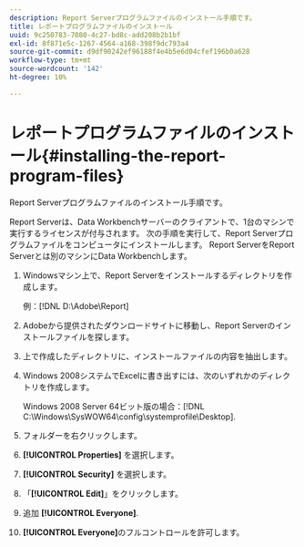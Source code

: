 ```yaml
---
description: Report Serverプログラムファイルのインストール手順です。
title: レポートプログラムファイルのインストール
uuid: 9c250783-7080-4c27-bd8c-add208b2b1bf
exl-id: 8f871e5c-1267-4564-a168-398f9dc793a4
source-git-commit: d9df90242ef96188f4e4b5e6d04cfef196b0a628
workflow-type: tm+mt
source-wordcount: '142'
ht-degree: 10%

---
```


# レポートプログラムファイルのインストール{#installing-the-report-program-files}

Report Serverプログラムファイルのインストール手順です。

Report Serverは、Data Workbenchサーバーのクライアントで、1台のマシンで実行するライセンスが付与されます。 次の手順を実行して、Report Serverプログラムファイルをコンピュータにインストールします。 Report ServerをReport Serverとは別のマシンにData Workbenchします。

1. Windowsマシン上で、Report Serverをインストールするディレクトリを作成します。

   例：[!DNL D:\Adobe\Report]

1. Adobeから提供されたダウンロードサイトに移動し、Report Serverのインストールファイルを探します。
1. 上で作成したディレクトリに、インストールファイルの内容を抽出します。
1. Windows 2008システムでExcelに書き出すには、次のいずれかのディレクトリを作成します。

   Windows 2008 Server 64ビット版の場合：[!DNL C:\Windows\SysWOW64\config\systemprofile\Desktop].

1. フォルダーを右クリックします。
1. **[!UICONTROL Properties]** を選択します。
1. **[!UICONTROL Security]** を選択します。
1. 「**[!UICONTROL Edit]**」をクリックします。
1. 追加 **[!UICONTROL Everyone]**.
1. **[!UICONTROL Everyone]**&#x200B;のフルコントロールを許可します。
